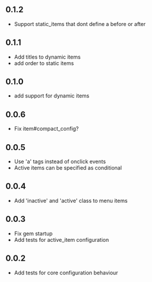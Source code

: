 0.1.2
-----
* Support static_items that dont define a before or after

0.1.1
-----
* Add titles to dynamic items
* add order to static items

0.1.0
-----
* add support for dynamic items

0.0.6
-----
* Fix item#compact_config?

0.0.5
-----
* Use 'a' tags instead of onclick events
* Active items can be specified as conditional

0.0.4
-----
* Add 'inactive' and 'active' class to menu items

0.0.3
-----
* Fix gem startup
* Add tests for active_item configuration

0.0.2
-----
* Add tests for core configuration behaviour
